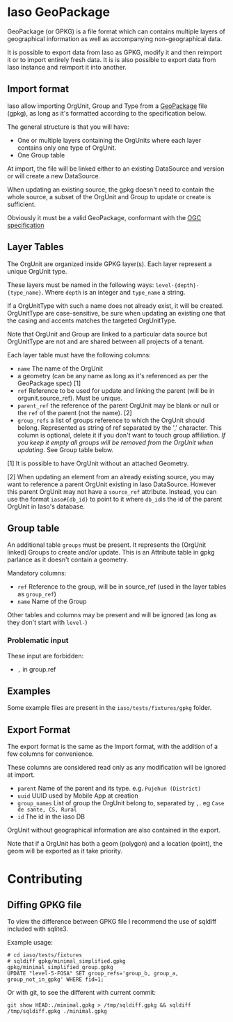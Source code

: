 Iaso GeoPackage
========================

GeoPackage (or GPKG) is a file format which can contains multiple layers of geographical information as well
as accompanying non-geographical data.

It is possible to export data from Iaso as GPKG, modify it and then reimport it or to import entirely fresh data. It is
is also possible to export data from Iaso instance and reimport it into another.

Import format
-------------

Iaso allow importing OrgUnit, Group and Type from a [GeoPackage](https://www.geopackage.org/) file (gpkg), as long
as it's formatted according to the specification below.

The general structure is that you will have:
 * One or multiple layers containing the OrgUnits where each layer contains only one type of OrgUnit.
 * One Group table

At import, the file will be linked either to an existing DataSource and version or will create a new DataSource.

When updating an existing source, the gpkg doesn't need to contain the whole source, a subset of the OrgUnit and Group
to update or create is sufficient.

Obviously it must be a valid GeoPackage, conformant with the [OGC specification](https://www.geopackage.org/spec/)

## Layer Tables
The OrgUnit are organized inside GPKG layer(s). Each layer represent a unique OrgUnit type.

These layers must be named in the following ways: `level-{depth}-{type_name}`. Where `depth` is an integer and `type_name` a string.

If a OrgUnitType with such a name does not already exist, it will be created. OrgUnitType are case-sensitive, 
be sure when updating an existing one that the casing and accents matches the targeted OrgUnitType. 

Note that OrgUnit and Group are linked to a particular data source but OrgUnitType are not and are shared between all projects of a tenant.

Each layer table must have the following columns:
* `name` The name of the OrgUnit
* a geometry (can be any name as long as it's referenced as per the GeoPackage spec) [1]
* `ref` Reference to be used for update and linking the parent (will be in orgunit.source_ref). Must be unique.
* `parent_ref` the reference of the parent OrgUnit may be blank or null or the `ref` of the parent (not the name). [2]
* `group_refs` a list of groups reference to which the OrgUnit should belong. Represented as string of ref separated by the ',' character. This column is optional, delete it if you don't want to touch group affiliation. *If you keep it empty all groups will be removed from the OrgUnit when updating*. See Group table below.


[1] It is possible to have OrgUnit without an attached Geometry.

[2] When updating an element from an already existing source, you may want to reference a parent OrgUnit existing in Iaso DataSource. However this parent OrgUnit may not have a `source_ref` attribute. Instead, you can use the format `iaso#{db_id}` to point to it where `db_id`is the id of the parent OrgUnit in Iaso's database.


## Group table

An additional table `groups` must be present. It represents
the (OrgUnit linked) Groups to create and/or update.  This is an Attribute table in gpkg parlance as it doesn't contain a geometry.

Mandatory columns:
* `ref` Reference to the group, will be in source_ref (used in the layer tables as `group_ref`)
* `name` Name of the Group

Other tables and columns may be present and will be ignored (as long as they don't start with `level-`)

### Problematic input

These input are forbidden:

* `,` in group.ref

## Examples

Some example files are present in the `iaso/tests/fixtures/gpkg` folder.


Export Format
-------------

The export format is the same as the Import format, with the addition of a few columns for convenience.

These columns are considered read only as any modification will be ignored at import.

* `parent` Name of the parent and its type. e.g. `Pujehun (District)`
* `uuid` UUID used by Mobile App at creation
* `group_names` List of group the OrgUnit belong to, separated by `,`. eg  `Case de sante, CS, Rural`
* `id` The id in the iaso DB

OrgUnit without geographical information are also contained in the export.

Note that if a OrgUnit has both a geom (polygon) and a location (point),
the geom will be exported as it take priority.

Contributing
============

Diffing GPKG file
-----------------

To view the difference between GPKG file I recommend the use of sqldiff included with sqlite3.

Example usage:
```
# cd iaso/tests/fixtures
# sqldiff gpkg/minimal_simplified.gpkg gpkg/minimal_simplified_group.gpkg
UPDATE "level-5-FOSA" SET group_refs='group_b, group_a, group_not_in_gpkg' WHERE fid=1;
```

Or with git, to see the different with current commit:
```
git show HEAD:./minimal.gpkg > /tmp/sqldiff.gpkg && sqldiff /tmp/sqldiff.gpkg ./minimal.gpkg
```
